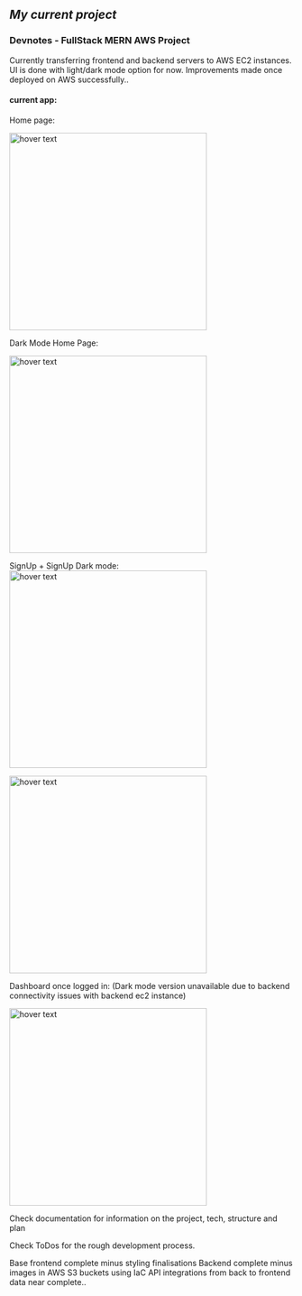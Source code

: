 ## *My current project*

### Devnotes - FullStack MERN AWS Project

Currently transferring frontend and backend servers to AWS EC2 instances. UI is done with light/dark mode option for now. Improvements made once deployed on AWS successfully..

#### current app: 

Home page:

<img src="/Users/blakeleahy/Desktop/MERN-Note-App/images/Screenshot 2025-02-19 at 7.43.32 PM.png" width="350" title="hover text">

Dark Mode Home Page: 

<img src="/Users/blakeleahy/Desktop/MERN-Note-App/images/Screenshot 2025-02-19 at 7.44.02 PM.png" width="350" title="hover text">

SignUp + SignUp Dark mode: 
<img src="/Users/blakeleahy/Desktop/MERN-Note-App/images/Screenshot 2025-02-19 at 7.44.27 PM.png" width="350" title="hover text">

<img src="/Users/blakeleahy/Desktop/MERN-Note-App/images/Screenshot 2025-02-19 at 7.44.39 PM.png" width="350" title="hover text">

Dashboard once logged in: 
(Dark mode version unavailable due to backend connectivity issues with backend ec2 instance)

<img src="images/Screenshot 2025-02-09 at 9.59.49 PM.png" width="350" title="hover text">

Check documentation for information on the project, tech, structure and plan

Check ToDos for the rough development process. 

Base frontend complete minus styling finalisations
Backend complete minus images in AWS S3 buckets using IaC
API integrations from back to frontend data near complete..

